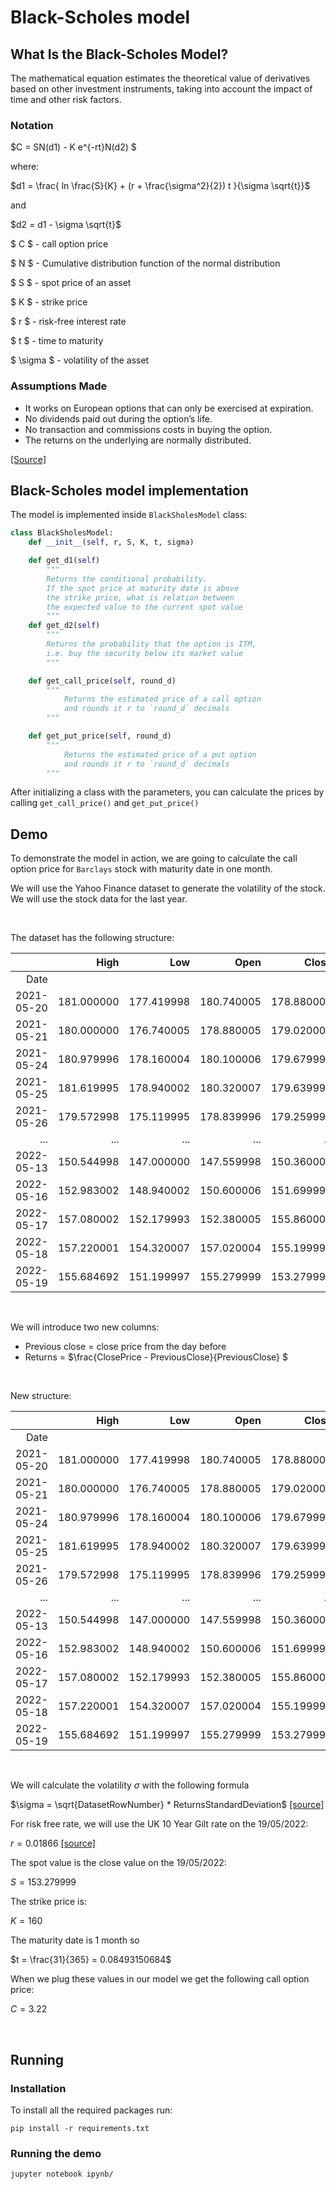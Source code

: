 # Black-Scholes model

## What Is the Black-Scholes Model?

The mathematical equation estimates the theoretical value of derivatives based on other investment instruments, taking into account the impact of time and other risk factors.

### Notation


$C = SN(d1) - K e^{-rt}N(d2) $

where:

$d1 = \frac{ ln \frac{S}{K} + (r + \frac{\sigma^2}{2}) t }{\sigma \sqrt{t}}$ 

and 

$d2 = d1 - \sigma \sqrt{t}$

$ C $ - call option price 

$ N $ - Cumulative distribution function of the normal distribution

$ S $ - spot price of an asset

$ K $ - strike price

$ r $ - risk-free interest rate

$ t $ - time to maturity

$ \sigma $ - volatility of the asset


### Assumptions Made

- It works on European options that can only be exercised at expiration.
- No dividends paid out during the option’s life.
- No transaction and commissions costs in buying the option.
- The returns on the underlying are normally distributed.

[[Source]](https://medium.com/swlh/calculating-option-premiums-using-the-black-scholes-model-in-python-e9ed227afbee)


## Black-Scholes model implementation

The model is implemented inside `BlackSholesModel` class:


```python
class BlackSholesModel:
    def __init__(self, r, S, K, t, sigma)

    def get_d1(self)
        """
        Returns the conditional probability. 
        If the spot price at maturity date is above 
        the strike price, what is relation between
        the expected value to the current spot value
        """
    def get_d2(self)
        """
        Returns the probability that the option is ITM, 
        i.e. buy the security below its market value
        """

    def get_call_price(self, round_d)
        """
            Returns the estimated price of a call option
            and rounds it r to `round_d` decimals
        """

    def get_put_price(self, round_d)
        """
            Returns the estimated price of a put option
            and rounds it r to `round_d` decimals
        """
```

After initializing a class with the parameters, you can calculate the prices by calling `get_call_price()` and `get_put_price()`


## Demo 

To demonstrate the model in action, we are going to calculate the call option price for `Barclays` stock with maturity date in one month.

We will use the Yahoo Finance dataset to generate the volatility of the stock. We will use the stock data for the last year.

</br>

The dataset has the following structure:

|            |       High |        Low |       Open |      Close |     Volume |  Adj Close |
|-----------:|-----------:|-----------:|-----------:|-----------:|-----------:|-----------:|
|       Date |            |            |            |            |            |            |
| 2021-05-20 | 181.000000 | 177.419998 | 180.740005 | 178.880005 | 28753461.0 | 172.961685 |
| 2021-05-21 | 180.000000 | 176.740005 | 178.880005 | 179.020004 | 32681504.0 | 173.097046 |
| 2021-05-24 | 180.979996 | 178.160004 | 180.100006 | 179.679993 | 18683315.0 | 173.735199 |
| 2021-05-25 | 181.619995 | 178.940002 | 180.320007 | 179.639999 | 26189150.0 | 173.696533 |
| 2021-05-26 | 179.572998 | 175.119995 | 178.839996 | 179.259995 | 40727970.0 | 173.329102 |
|        ... |        ... |        ... |        ... |        ... |        ... |        ... |
| 2022-05-13 | 150.544998 | 147.000000 | 147.559998 | 150.360001 | 40300228.0 | 150.360001 |
| 2022-05-16 | 152.983002 | 148.940002 | 150.600006 | 151.699997 | 48063820.0 | 151.699997 |
| 2022-05-17 | 157.080002 | 152.179993 | 152.380005 | 155.860001 | 50124597.0 | 155.860001 |
| 2022-05-18 | 157.220001 | 154.320007 | 157.020004 | 155.199997 | 30534183.0 | 155.199997 |
| 2022-05-19 | 155.684692 | 151.199997 | 155.279999 | 153.279999 | 30237812.0 | 153.279999 |

<br />

We will introduce two new columns:
- Previous close = close price from the day before
- Returns = $\frac{ClosePrice - PreviousClose}{PreviousClose}  $

<br />

New structure: 


|            |       High |        Low |       Open |      Close |     Volume |  Adj Close | previous_close |   returns |
|-----------:|-----------:|-----------:|-----------:|-----------:|-----------:|-----------:|---------------:|----------:|
|       Date |            |            |            |            |            |            |                |           |
| 2021-05-20 | 181.000000 | 177.419998 | 180.740005 | 178.880005 | 28753461.0 | 172.961685 |            NaN |       NaN |
| 2021-05-21 | 180.000000 | 176.740005 | 178.880005 | 179.020004 | 32681504.0 | 173.097046 |     178.880005 |  0.000783 |
| 2021-05-24 | 180.979996 | 178.160004 | 180.100006 | 179.679993 | 18683315.0 | 173.735199 |     179.020004 |  0.003687 |
| 2021-05-25 | 181.619995 | 178.940002 | 180.320007 | 179.639999 | 26189150.0 | 173.696533 |     179.679993 | -0.000223 |
| 2021-05-26 | 179.572998 | 175.119995 | 178.839996 | 179.259995 | 40727970.0 | 173.329102 |     179.639999 | -0.002115 |
|        ... |        ... |        ... |        ... |        ... |        ... |        ... |            ... |       ... |
| 2022-05-13 | 150.544998 | 147.000000 | 147.559998 | 150.360001 | 40300228.0 | 150.360001 |     145.940002 |  0.030286 |
| 2022-05-16 | 152.983002 | 148.940002 | 150.600006 | 151.699997 | 48063820.0 | 151.699997 |     150.360001 |  0.008912 |
| 2022-05-17 | 157.080002 | 152.179993 | 152.380005 | 155.860001 | 50124597.0 | 155.860001 |     151.699997 |  0.027423 |
| 2022-05-18 | 157.220001 | 154.320007 | 157.020004 | 155.199997 | 30534183.0 | 155.199997 |     155.860001 | -0.004235 |
| 2022-05-19 | 155.684692 | 151.199997 | 155.279999 | 153.279999 | 30237812.0 | 153.279999 |     155.199997 | -0.012371 |


<br />

We will calculate the volatility $\sigma$ with the following formula

$\sigma = \sqrt{DatasetRowNumber} * ReturnsStandardDeviation$ 
[[source]](https://www.wallstreetmojo.com/volatility-formula/)

For risk free rate, we will use the UK 10 Year Gilt rate on the 19/05/2022:

$r = 0.01866$ [[source]](https://www.marketwatch.com/investing/Bond/TMBMKGB-10Y?countryCode=BX)

The spot value is the close value on the 19/05/2022:

$S = 153.279999$

The strike price is:

$K = 160$

The maturity date is 1 month so 

$t = \frac{31}{365} = 0.08493150684$

When we plug these values in our model we get the following call option price:

$C = 3.22$

<br />


## Running

### Installation

To install all the required packages run:

```
pip install -r requirements.txt
```

### Running the demo

```
jupyter notebook ipynb/
```